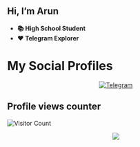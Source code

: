 ## Hi, I’m Arun
- **📚 High School Student**
- **❤️ Telegram Explorer**

# My Social Profiles
<p align="center">
<a href="https://t.me/Arun_TG"><img alt="Telegram" src="https://te.legra.ph/file/536cb41c34129d6237580.png"/></a>
</p>

## Profile views counter
![Visitor Count](https://profile-counter.glitch.me/{Arun-TG}/count.svg)

<p align="center">
<img src="https://github-readme-stats.vercel.app/api?username=Arun-TG&theme=highcontrast" align="center">
</p>
